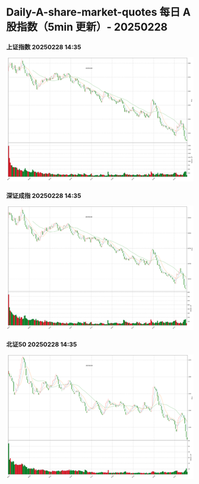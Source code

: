 
# Daily-A-share-market-quotes 每日 A 股指数（5min 更新）- 20250228

### 上证指数 20250228 14:35
![](./fig/2025/2/20250228-sh000001.png)

### 深证成指 20250228 14:35
![](./fig/2025/2/20250228-sz399001.png)

### 北证50 20250228 14:35
![](./fig/2025/2/20250228-bj899050.png)
